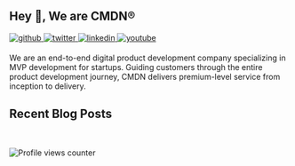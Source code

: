 ## Hey 👋, We are CMDN®  
  

<a href="https://github.com/cmdnio" target="_blank">
<img src=https://img.shields.io/badge/github-%2324292e.svg?&style=for-the-badge&logo=github&logoColor=white alt=github style="margin-bottom: 5px;" />
</a>
<a href="https://twitter.com/cmdnio" target="_blank">
<img src=https://img.shields.io/badge/twitter-%2300acee.svg?&style=for-the-badge&logo=twitter&logoColor=white alt=twitter style="margin-bottom: 5px;" />
</a>
<a href="https://linkedin.com/in/company/cmdnio/" target="_blank">
<img src=https://img.shields.io/badge/linkedin-%231E77B5.svg?&style=for-the-badge&logo=linkedin&logoColor=white alt=linkedin style="margin-bottom: 5px;" />
</a>
<a href="https://www.youtube.com/user/@cmdnio" target="_blank">
<img src=https://img.shields.io/badge/youtube-%23EE4831.svg?&style=for-the-badge&logo=youtube&logoColor=white alt=youtube style="margin-bottom: 5px;" />
</a>  
  

We are an end-to-end digital product development company specializing in MVP development for startups. Guiding customers through the entire product development journey, CMDN delivers premium-level service from inception to delivery.


## Recent Blog Posts
<!-- BLOG-POST-LIST:START -->
<!-- BLOG-POST-LIST:END -->
<br />




![Profile views counter](https://komarev.com/ghpvc/?username=cmdnio&&style=flat-square)  
